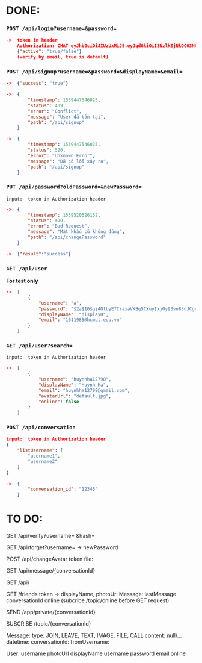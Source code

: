 # DONE:

### `POST /api/login?username=&password=`
    
```json
->  token in header
    Authorization: CHAT eyJhbGciOiJIUzUxMiJ9.eyJqdGkiOiI3NzlkZjNkOC03NGQwLTQ4M2YtODlmNy05ZmY4ZTE5NTQwN2QiLCJzdWIiOiJhIiwiaWF0IjoxNTM5NDQ3NDM5LCJleHAiOjE1NDAwNTIyMzl9.RoxXnb38achZ6EjRwYKiYIcd35pac96w3NvFwQfZkhbqYh6C1z-9iqcuqLl_nDmF_I54soNPXSGZ16MMOHhsmA
    {"active": "true/false"} 
    (verify by email, true is default)
```

### `POST /api/signup?username=&password=&displayName=&email=`
```json
->  {"success": "true"}

->  {
        "timestamp": 1539447546025,
        "status": 409,
        "error": "Conflict",
        "message": "User đã tồn tại",
        "path": "/api/signup"
    }

->  {
        "timestamp": 1539447546025,
        "status": 520,
        "error": "Unknown Error",
        "message": "Đã có lỗi xảy ra",
        "path": "/api/signup"
    }
```

### `PUT /api/password?oldPassword=&newPassword=`
```
input:  token in Authorization header
```
```json
->  {
        "timestamp": 1539520526152,
        "status": 400,
        "error": "Bad Request",
        "message": "Mật khẩu cũ không đúng",
        "path": "/api/changePassword"
    }

->  {"result":"success"}
```

### `GET /api/user` 
**For test only**
```json
->  [
        {
            "username": "a",
            "password": "$2a$10$gj4OtbyETCraxaVKBg5CXuyIxjOy93vo83nJCgnytwkv5BUHpjmi.",
            "displayName": "displayD",
            "email": "1611985@hcmut.edu.vn"
        }
    ]
```


### `GET /api/user?search=`
```
input:  token in Authorization header
```
```json
->  [
        {
            "username": "huynhha12798",
            "displayName": "Huynh Ha",
            "email": "huynhha12798@gmail.com",
            "avatarUrl": "default.jpg",
            "online": false
        }
    ]
```

### `POST /api/conversation`
```json
input:  token in Authorization header
{
    "listUsername": [
        "username1",
        "username2"
    ]
}
```          
```json
->  {
        "conversation_id": "12345"
    }
```




# TO DO:



GET /api/verify?username= &hash=

GET /api/forget?username=
    -> newPassword

POST /api/changeAvatar
    token
    file:


    


GET /api/message/{conversationId}

GET /api/



GET /friends
    token
    ->  displayName, photoUrl
        Message: lastMessage
        conversationId
        online
(subcribe /topic/online before GET request)    



SEND /app/private/{conversationId}

SUBCRIBE /topic/{conversationId}



Message:
    type: JOIN, LEAVE, TEXT, IMAGE, FILE, CALL
    content: null/...
    datetime: 
    conversationId:
    fromUsername:

User:
    username
    photoUrl
    displayName
    username
    password
    email
    online

